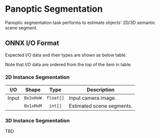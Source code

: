 # Panoptic Segmentation

Panoptic segmentation task performs to estimate objects' 2D/3D semantic scene segment.

## ONNX I/O Format

Expected I/O data and their types are shown as below table.

Note that I/O data are ordered from the top of the item in table.

### 2D Instance Segmentation

|  I/O  |   Shape   |   Type    | Description               |
| :---: | :-------: | :-------: | ------------------------- |
| Input | `Bx3xHxW` | `float[]` | Input camera image.       |
|       | `Bx1xMxM` |  `int[]`  | Estimated scene segments. |

### 3D Instance Segmentation

TBD
